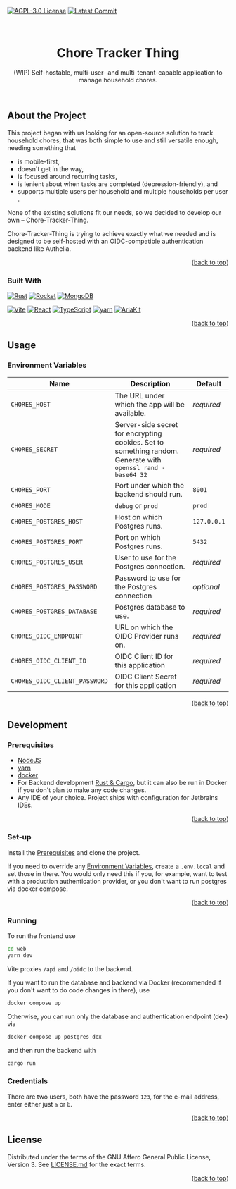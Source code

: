 [![AGPL-3.0 License](https://img.shields.io/github/license/yuri-becker/chore-tracker-thing?style=for-the-badge&logo=gnu&logoColor=white&color=%23A42E2B )](https://github.com/yuri-becker/chore-tracker-thing/blob/develop/LICENSE.md)
[![Latest Commit](https://img.shields.io/github/last-commit/yuri-becker/chore-tracker-thing?style=for-the-badge)](https://github.com/yuri-becker/cchore-tracker-thing/commits/develop)

<br />
<div align="center">

  <h1 align="center"><strong>Chore Tracker Thing</strong></h1>

  <p align="center">
    (WIP) Self-hostable, multi-user- and multi-tenant-capable application to manage household chores.
  </p>
</div>
<br/>

## About the Project

This project began with us looking for an open-source solution to track household chores, that was both simple to use
and still versatile enough, needing something that

* is mobile-first,
* doesn't get in the way,
* is focused around recurring tasks,
* is lenient about when tasks are completed (depression-friendly), and
* supports multiple users per household and multiple households per user .

None of the existing solutions fit our needs, so we decided to develop our own – Chore-Tracker-Thing.

Chore-Tracker-Thing is trying to achieve exactly what we needed and is designed to be self-hosted with an
OIDC-compatible authentication backend like Authelia.

<p align="right">(<a href="#readme-top">back to top</a>)</p>

### Built With

[![Rust](https://img.shields.io/badge/Rust-20232A?style=for-the-badge&logo=rust&logoColor=FFFFFF)](https://www.rust-lang.org)
[![Rocket](https://img.shields.io/badge/Rocket-20232A?style=for-the-badge&logo=rocket&logoColor=D33847)](https://rocket.rs)
[![MongoDB](https://img.shields.io/badge/Postgres-20232A?style=for-the-badge&logo=postgresql&logoColor=4169E1)](https://www.postgresql.org/)

[![Vite](https://img.shields.io/badge/Vite-20232A?style=for-the-badge&logo=vite&logoColor=646CFF)](https://vitejs.dev)
[![React](https://img.shields.io/badge/React-20232A?style=for-the-badge&logo=react&logoColor=61DAFB)](https://react.dev/)
[![TypeScript](https://img.shields.io/badge/TypeScript-20232A?style=for-the-badge&logo=typescript&logoColor=3178C6)](https://www.typescriptlang.org/)
[![yarn](https://img.shields.io/badge/yarn-20232A?style=for-the-badge&logo=yarn&logoColor=2C8EBB)](https://yarnpkg.com/)
[![AriaKit](https://img.shields.io/badge/Ariakit-20232A?style=for-the-badge&logo=ariakit&logoColor=007ACC)](https://ariakit.org/)

<p align="right">(<a href="#readme-top">back to top</a>)</p>

## Usage

### Environment Variables

| Name                          | Description                                                                                                 | Default     |
|-------------------------------|-------------------------------------------------------------------------------------------------------------|-------------|
| `CHORES_HOST`                 | The URL under which the app will be available.                                                              | *required*  |
| `CHORES_SECRET`               | Server-side secret for encrypting cookies. Set to something random. Generate with `openssl rand -base64 32` | *required*  |
| `CHORES_PORT`                 | Port under which the backend should run.                                                                    | `8001`      |
| `CHORES_MODE`                 | `debug` or `prod`                                                                                           | `prod`      |
| `CHORES_POSTGRES_HOST`        | Host on which Postgres runs.                                                                                | `127.0.0.1` |
| `CHORES_POSTGRES_PORT`        | Port on which Postgres runs.                                                                                | `5432`      |
| `CHORES_POSTGRES_USER`        | User to use for the Postgres connection.                                                                    | *required*  | 
| `CHORES_POSTGRES_PASSWORD`    | Password to use for the Postgres connection                                                                 | *optional*  | 
| `CHORES_POSTGRES_DATABASE`    | Postgres database to use.                                                                                   | *required*  |
| `CHORES_OIDC_ENDPOINT`        | URL on which the OIDC Provider runs on.                                                                     | *required*  |                             
| `CHORES_OIDC_CLIENT_ID`       | OIDC Client ID for this application                                                                         | *required*  |
| `CHORES_OIDC_CLIENT_PASSWORD` | OIDC Client Secret for this application                                                                     | *required*  |

<p align="right">(<a href="#readme-top">back to top</a>)</p>

## Development

### Prerequisites

* [NodeJS](https://nodejs.org/en)
* [yarn](https://yarnpkg.com/getting-started/install)
* [docker](https://www.docker.com/)
* For Backend development [Rust & Cargo](https://www.rust-lang.org/tools/install), but it can also be run in Docker if
  you don't plan to make any code changes.
* Any IDE of your choice. Project ships with configuration for Jetbrains IDEs.

<p align="right">(<a href="#readme-top">back to top</a>)</p>

### Set-up

Install the [Prerequisites](#prerequisites) and clone the project.

If you need to override any [Environment Variables](#environment-variables), create a `.env.local` and set those in there. You would only need this if you,
for example, want to test with a production authentication provider, or you don't want to run postgres via docker compose.

<p align="right">(<a href="#readme-top">back to top</a>)</p>

### Running

To run the frontend use

```sh
cd web
yarn dev
```

Vite proxies `/api` and `/oidc` to the backend.

If you want to run the database and backend via Docker (recommended if you don't want to do code changes in there), use

```sh
docker compose up
```

Otherwise, you can run only the database and authentication endpoint (dex) via

```sh
docker compose up postgres dex
```

and then run the backend with

```sh
cargo run
```

### Credentials

There are two users, both have the password `123`, for the e-mail address, enter either just `a` or `b`.

<p align="right">(<a href="#readme-top">back to top</a>)</p>

## License

Distributed under the terms of the GNU Affero General Public License, Version 3. See [LICENSE.md](/LICENSE.md) for the
exact terms.

<p align="right">(<a href="#readme-top">back to top</a>)</p>
